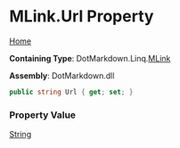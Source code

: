 # MLink\.Url Property

[Home](../../../../README.md)

**Containing Type**: DotMarkdown\.Linq\.[MLink](../README.md)

**Assembly**: DotMarkdown\.dll

```csharp
public string Url { get; set; }
```

### Property Value

[String](https://docs.microsoft.com/en-us/dotnet/api/system.string)

